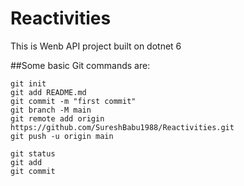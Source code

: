 # Reactivities

This is Wenb API project built on dotnet 6

##Some basic Git commands are:
```
git init
git add README.md
git commit -m "first commit"
git branch -M main
git remote add origin https://github.com/SureshBabu1988/Reactivities.git
git push -u origin main

git status
git add
git commit
```